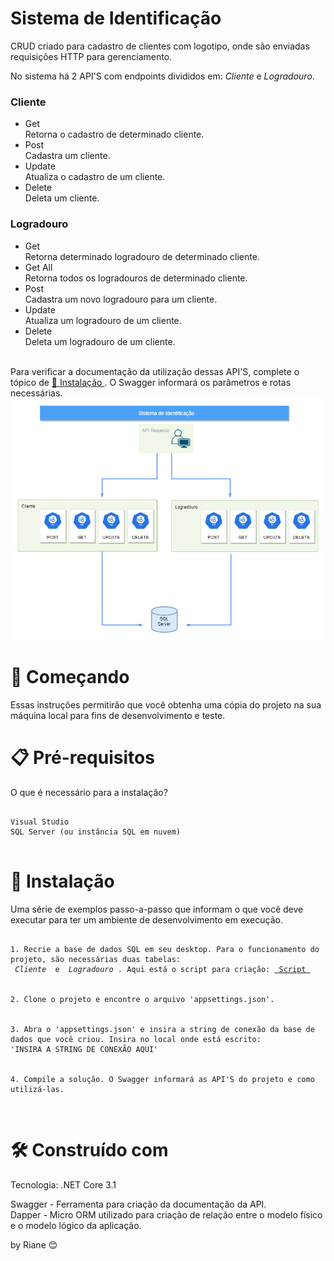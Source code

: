 <h1> Sistema de Identificação </h1>
CRUD criado para cadastro de clientes com logotipo, onde são enviadas requisições HTTP para gerenciamento.

No sistema há 2 API'S com endpoints divididos em: <i> Cliente </i> e <i> Logradouro</i>. 

<h3> Cliente </h3>
<ul>
  <li>Get</li> Retorna o cadastro de determinado cliente.
  <li>Post</li> Cadastra um cliente. 
  <li>Update</li> Atualiza o cadastro de um cliente.
  <li>Delete</li> Deleta um cliente.
</ul>

<h3> Logradouro </h3>
<ul>
  <li>Get</li> Retorna determinado logradouro de determinado cliente.
   <li>Get All</li> Retorna todos os logradouros de determinado cliente.
  <li>Post</li> Cadastra um novo logradouro para um cliente.
  <li>Update</li> Atualiza um logradouro de um cliente.
  <li>Delete</li> Deleta um logradouro de um cliente. 
</ul>
</br>
Para verificar a documentação da utilização dessas API'S, complete o tópico de <a href="#instalacao"> 🔧 Instalação </a>. O Swagger informará os parâmetros e rotas necessárias.
<img src="apiThomasGreg.png"></img>

<h1> 🚀 Começando </h1>
Essas instruções permitirão que você obtenha uma cópia do projeto na sua máquina local para fins de desenvolvimento e teste.

<h1> 📋 Pré-requisitos </h1>
O que é necessário para a instalação?
</br>
<pre> <code> 
Visual Studio
SQL Server (ou instância SQL em nuvem)
</code> </pre>

<h1 id="instalacao"> 🔧 Instalação </h1>
Uma série de exemplos passo-a-passo que informam o que você deve executar para ter um ambiente de desenvolvimento em execução.

<pre> <code>  
1. Recrie a base de dados SQL em seu desktop. Para o funcionamento do projeto, são necessárias duas tabelas: 
<i> Cliente </i> e <i> Logradouro </i>. Aqui está o script para criação: <a href="/blob/master/ScriptDB.txt"> Script </a>
</br>
2. Clone o projeto e encontre o arquivo 'appsettings.json'. 
</br>
3. Abra o 'appsettings.json' e insira a string de conexão da base de dados que você criou. Insira no local onde está escrito: 
'INSIRA A STRING DE CONEXÃO AQUI'
</br>
4. Compile a solução. O Swagger informará as API'S do projeto e como utilizá-las.
</pre> </code> 

<h1> 🛠️ Construído com </h1>
Tecnologia: .NET Core 3.1

Swagger - Ferramenta para criação da documentação da API.
</br>
Dapper - Micro ORM utilizado para criação de relação entre o modelo físico e o modelo lógico da aplicação.


 by Riane 😊 

